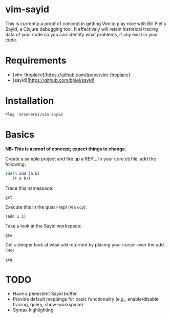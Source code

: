 # vim-sayid

This is currently a proof of concept in getting Vim to play nice with Bill
Piel's Sayid, a Clojure debugging tool. It effectively will retain historical
tracing data of your code so you can identify what problems, if any exist in
your code.

# Requirements

* [vim-fireplace][https://github.com/tpope/vim-fireplace]
* [sayid][https://github.com/bpiel/sayid]

# Installation

`Plug 'arsenerei/vim-sayid`

# Basics

**NB: This is a proof of concept; expect things to change.**

Create a sample project and fire up a REPL. In your core.clj file, add the
following:

```clojure
(defn add [a b]
   (+ a b))
```

Trace this namespace:

`gst`

Execute this in the quasi-repl (via `cqp`):

`(add 1 1)`

Take a look at the Sayid workspace:

`gsw`

Get a deeper look at what `add` returned by placing your cursor over the add
line:

`gsq`

# TODO

* Have a persistent Sayid buffer
* Provide default mappings for basic functionality (e.g., enable/disable
  tracing, query, show-workspace)
* Syntax highlighting
